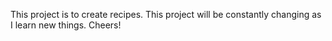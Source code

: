 This project is to create recipes. This project will be constantly changing as I learn new things. Cheers!